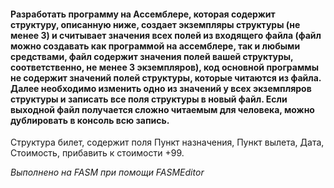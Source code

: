 #### Разработать программу на Ассемблере, которая содержит структуру, описанную ниже, создает экземпляры структуры (не менее 3) и считывает значения всех полей из входящего файла (файл можно создавать как программой на ассемблере, так и любыми средствами, файл содержит значения полей вашей структуры, соответственно, не менее 3 экземпляров), код основной программы не содержит значений полей структуры, которые читаются из файла. Далее необходимо изменить одно из значений у всех экземпляров структуры и записать все поля структуры в новый файл. Если выходной файл получается сложно читаемым для человека, можно дублировать в консоль всю запись.

Структура билет, содержит поля Пункт назначения, Пункт вылета, Дата, Стоимость, прибавить к стоимости +99.

*Выполнено на FASM при помощи FASMEditor*
